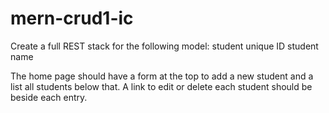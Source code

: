 # mern-crud1-ic

Create a full REST stack for the following model:
student unique ID
student name

The home page should have a form at the top to add a new student and a list all students below that. A link to edit or delete each student should be beside each entry.
